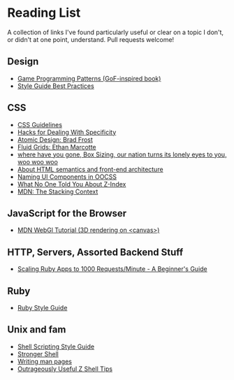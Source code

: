 # Reading List
A collection of links I've found particularly useful or clear on a topic I don't,
or didn't at one point, understand. Pull requests welcome!

## Design
* [Game Programming Patterns (GoF-inspired book)](http://gameprogrammingpatterns.com/contents.html)
* [Style Guide Best Practices](http://bradfrost.com/blog/post/style-guide-best-practices/)

## CSS
* [CSS Guidelines](http://cssguidelin.es/)
* [Hacks for Dealing With Specificity](http://csswizardry.com/2014/07/hacks-for-dealing-with-specificity/)
* [Atomic Design: Brad Frost](http://bradfrost.com/blog/post/atomic-web-design/)
* [Fluid Grids:   Ethan Marcotte](http://alistapart.com/article/fluidgrids)
* [where have you gone, Box Sizing, our nation turns its lonely eyes to you, woo woo woo](http://www.w3schools.com/css/css3_box-sizing.asp)
* [About HTML semantics and front-end architecture](http://nicolasgallagher.com/about-html-semantics-front-end-architecture/)
* [Naming UI Components in OOCSS](http://csswizardry.com/2014/03/naming-ui-components-in-oocss/)
* [What No One Told You About Z-Index](http://philipwalton.com/articles/what-no-one-told-you-about-z-index/)
* [MDN: The Stacking Context](https://developer.mozilla.org/en-US/docs/Web/Guide/CSS/Understanding_z_index/The_stacking_context)

## JavaScript for the Browser
* [MDN WebGl Tutorial (3D rendering on &lt;canvas&gt;)](https://developer.mozilla.org/en-US/docs/Web/API/WebGL_API/Tutorial)

## HTTP, Servers, Assorted Backend Stuff
* [Scaling Ruby Apps to 1000 Requests/Minute - A Beginner's Guide](http://www.nateberkopec.com/2015/07/29/scaling-ruby-apps-to-1000-rpm.html)

## Ruby
* [Ruby Style Guide](https://github.com/bbatsov/ruby-style-guide)

## Unix and fam
* [Shell Scripting Style Guide](http://wiki.bash-hackers.org/scripting/style)
* [Stronger Shell](http://m.odul.us/blog/2015/8/12/stronger-shell)
* [Writing man pages](http://liw.fi/manpages/)
* [Outrageously Useful Z Shell Tips](http://reasoniamhere.com/2014/01/11/outrageously-useful-tips-to-master-your-z-shell/)
